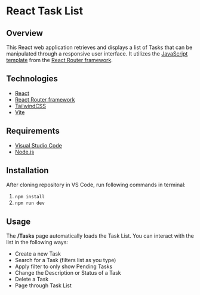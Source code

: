 # React Task List

## Overview

This React web application retrieves and displays a list of Tasks that can be manipulated through a responsive user interface. It utilizes the [JavaScript template](https://github.com/remix-run/react-router-templates?tab=readme-ov-file#templates) from the [React Router framework](https://reactrouter.com/).

## Technologies

- [React](https://react.dev/)
- [React Router framework](https://reactrouter.com/)
- [TailwindCSS](https://tailwindcss.com/)
- [Vite](https://vite.dev/)

## Requirements

- [Visual Studio Code](https://code.visualstudio.com/Download)
- [Node.js](https://nodejs.org/en/download)

## Installation

After cloning repository in VS Code, run following commands in terminal:

1. `npm install`
2. `npm run dev`

## Usage

The **/Tasks** page automatically loads the Task List. You can interact with the list in the following ways:

- Create a new Task
- Search for a Task (filters list as you type)
- Apply filter to only show Pending Tasks
- Change the Description or Status of a Task
- Delete a Task
- Page through Task List

